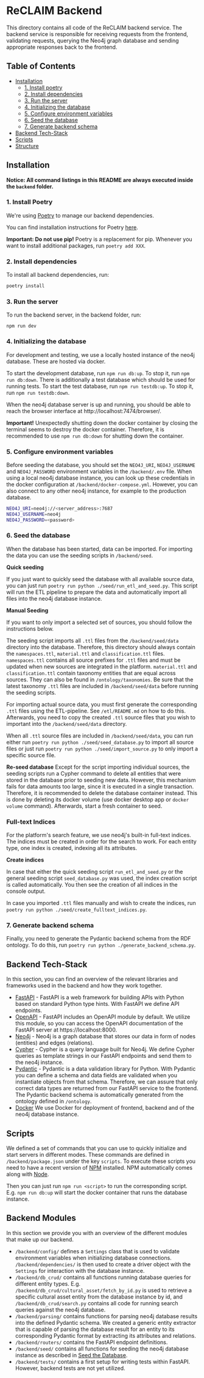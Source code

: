 # ReCLAIM Backend

This directory contains all code of the ReCLAIM backend service. The backend service is responsible for receiving requests from the frontend, validating requests, querying the Neo4j graph database and sending appropriate responses back to the frontend.

## Table of Contents
- [Installation](#installation)
    - [1. Install poetry](#1-install-poetry)
    - [2. Install dependencies](#2-install-dependencies)
    - [3. Run the server](#3-run-the-server)
    - [4. Initializing the database](#4-initializing-the-database)
    - [5. Configure environment variables](#5-configure-environment-variables)
    - [6. Seed the database](#6-seed-the-database)
    - [7. Generate backend schema](#7-generate-backend-schema)
- [Backend Tech-Stack](#backend-tech-stack)
- [Scripts](#scripts)
- [Structure](#structure)

## Installation

<strong>Notice: All command listings in this README are always executed inside the `backend` folder.</strong> 

### 1. Install Poetry

We're using [Poetry](https://python-poetry.org/) to manage our backend dependencies.

You can find installation instructions for Poetry [here](https://python-poetry.org/docs/#installing-with-the-official-installer).

<strong>Important: Do not use pip!</strong> Poetry is a replacement for pip. Whenever you want to install additional packages, run `poetry add XXX`.

### 2. Install dependencies

To install all backend dependencies, run:

```bash
poetry install
```

### 3. Run the server

To run the backend server, in the backend folder, run:

`npm run dev`

### 4. Initializing the database

For development and testing, we use a locally hosted instance of the neo4j database. These are hosted via docker.

To start the development database, run `npm run db:up`. To stop it, run `npm run db:down`. There is additionally a test database which should be used for running tests. To start the test database, run `npm run testdb:up`. To stop it, run `npm run testdb:down`.

When the neo4j database server is up and running, you should be able to reach the browser interface at http://localhost:7474/browser/.

<strong>Important!</strong> Unexpectedly shutting down the docker container by closing the terminal seems to destroy the docker container. Therefore, it is recommended to use `npm run db:down` for shutting down the container.

### 5. Configure environment variables

Before seeding the database, you should set the `NEO4J_URI`, `NEO4J_USERNAME` and `NEO4J_PASSWORD` environment variables in the `/backend/.env` file. When using a local neo4j database instance, you can look up these credentials in the docker configuration at `/backend/docker-compose.yml`. However, you can also connect to any other neo4j instance, for example to the production database.
```bash
NEO4J_URI=neo4j://<server_address>:7687
NEO4J_USERNAME=neo4j
NEO4J_PASSWORD=<password>
```

### 6. Seed the database

When the database has been started, data can be imported. For importing the data you can use the seeding scripts in `/backend/seed`.

**Quick seeding**

If you just want to quickly seed the database with all available source data, you can just run `poetry run python ./seed/run_etl_and_seed.py`. This script will run the ETL pipeline to prepare the data and automatically import all files into the neo4j database instance.

**Manual Seeding**

If you want to only import a selected set of sources, you should follow the instructions below.

The seeding script imports all `.ttl` files from the `/backend/seed/data` directory into the database. Therefore, this directory should always contain the `namespaces.ttl`, `material.ttl` and `classification.ttl` files. `namespaces.ttl` contains all source prefixes for `.ttl` files and must be updated when new sources are integrated in the platform. `material.ttl` and `classification.ttl` contain taxonomy entities that are equal across sources. They can also be found in `/ontology/taxonomies`. Be sure that the latest taxonomy `.ttl` files are included in `/backend/seed/data` before running the seeding scripts.

For importing actual source data, you must first generate the corresponding `.ttl` files using the ETL-pipeline. See `/etl/README.md` on how to do this. Afterwards, you need to copy the created `.ttl` source files that you wish to important into the `/backend/seed/data` directory.

When all `.ttl` source files are included in `/backend/seed/data`, you can run either run `poetry run python ./seed/seed_database.py` to import all source files or just run `poetry run python ./seed/import_source.py` to only import a specific source file.

**Re-seed database**
Except for the script importing individual sources, the seeding scripts run a Cypher command to delete all entities that were stored in the database prior to seeding new data. However, this mechanism fails for data amounts too large, since it is executed in a single transaction. Therefore, it is recommended to delete the database container instead. This is done by deleting its docker volume (use docker desktop app or `docker volume` command). Afterwards, start a fresh container to seed.

### Full-text Indices

For the platform's search feature, we use neo4j's built-in full-text indices. The indices must be created in order for the search to work. For each entity type, one index is created, indexing all its attributes.

**Create indices**

In case that either the quick seeding script `run_etl_and_seed.py` or the general seeding script `seed_database.py` was used, the index creation script is called automatically. You then see the creation of all indices in the console output.

In case you imported `.ttl` files manually and wish to create the indices, run `poetry run python ./seed/create_fulltext_indices.py`.

### 7. Generate backend schema

Finally, you need to generate the Pydantic backend schema from the RDF ontology. To do this, run `poetry run python ./generate_backend_schema.py`.

## Backend Tech-Stack
In this section, you can find an overview of the relevant libraries and frameworks used in the backend and how they work together.

- [FastAPI](https://fastapi.tiangolo.com/) - FastAPI is a web framework for building APIs with Python based on standard Python type hints. With FastAPI we define API endpoints.
- [OpenAPI](https://www.openapis.org/) - FastAPI includes an OpenAPI module by default. We utilize this module, so you can access the OpenAPI documentation of the FastAPI server at https://localhost:8000.
- [Neo4j](https://neo4j.com/) - Neo4j is a graph database that stores our data in form of nodes (entities) and edges (relations).
- [Cypher](https://neo4j.com/docs/cypher-manual/current/introduction/) - Cypher is a query language built for Neo4j. We define Cypher queries as template strings in our FastAPI endpoints and send them to the neo4j instance.
- [Pydantic](https://docs.pydantic.dev/latest/) - Pydantic is a data validation library for Python. With Pydantic you can define a schema and data fields are validated when you instantiate objects from that schema. Therefore, we can assure that only correct data types are returned from our FastAPI service to the frontend. The Pydantic backend schema is automatically generated from the ontology defined in `/ontology`.
- [Docker](https://www.docker.com/) We use Docker for deployment of frontend, backend and of the neo4j database instance.

## Scripts
We defined a set of commands that you can use to quickly initialize and start servers in different modes. These commands are defined in `/backend/package.json` under the key `scripts`. To execute these scripts you need to have a recent version of [NPM](https://docs.npmjs.com/about-npm) installed. NPM automatically comes along with [Node](https://nodejs.org/en).

Then you can just run `npm run <script>` to run the corresponding script. E.g. `npm run db:up` will start the docker container that runs the database instance.

## Backend Modules
In this section we provide you with an overview of the different modules that make up our backend.

- `/backend/config/` defines a `Settings` class that is used to validate environment variables when initializing database connections. `/backend/dependencies/` is then used to create a driver object with the `Settings` for interaction with the database instance.
- `/backend/db_crud/` contains all functions running database queries for different entity types. E.g. `/backend/db_crud/cultural_asset/fetch_by_id.py` is used to retrieve a specific cultural asset entity from the database instance by id, and `/backend/db_crud/search.py` contains all code for running search queries against the neo4j database.
- `/backend/parsing/` contains functions for parsing neo4j database results into the defined Pydantic schema. We created a generic entity extractor that is capable of parsing the database result for an entity to its corresponding Pydantic format by extracting its attributes and relations.
- `/backend/routers/` contains the FastAPI endpoint definitions.
- `/backend/seed/` contains all functions for seeding the neo4j database instance as described in [Seed the Database](#6-seed-the-database).
- `/backend/tests/` contains a first setup for writing tests within FastAPI. However, backend tests are not yet utilized.

